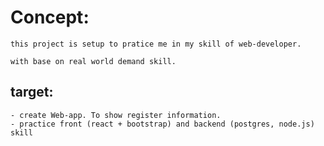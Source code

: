 # Concept:	
    
    this project is setup to pratice me in my skill of web-developer.

    with base on real world demand skill.


## target:	

    - create Web-app. To show register information.
	- practice front (react + bootstrap) and backend (postgres, node.js) skill